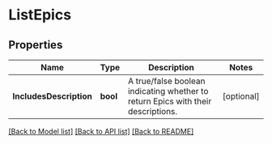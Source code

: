 # ListEpics

## Properties

Name | Type | Description | Notes
------------ | ------------- | ------------- | -------------
**IncludesDescription** | **bool** | A true/false boolean indicating whether to return Epics with their descriptions. | [optional] 

[[Back to Model list]](../README.md#documentation-for-models) [[Back to API list]](../README.md#documentation-for-api-endpoints) [[Back to README]](../README.md)


